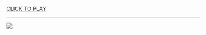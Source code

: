 
<a href="https://premium76.site?title=beast_games&ref=13M">CLICK TO PLAY</a></h3>
<hr>

<a href="https://premium76.site?title=beast_games&ref=13M"><img src="https://clearcache.store/games.png"></a>


